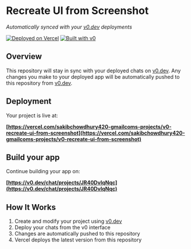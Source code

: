 # Recreate UI from Screenshot

*Automatically synced with your [v0.dev](https://v0.dev) deployments*

[![Deployed on Vercel](https://img.shields.io/badge/Deployed%20on-Vercel-black?style=for-the-badge&logo=vercel)](https://vercel.com/sakibchowdhury420-gmailcoms-projects/v0-recreate-ui-from-screenshot)
[![Built with v0](https://img.shields.io/badge/Built%20with-v0.dev-black?style=for-the-badge)](https://v0.dev/chat/projects/JR40DvlqNqc)

## Overview

This repository will stay in sync with your deployed chats on [v0.dev](https://v0.dev).
Any changes you make to your deployed app will be automatically pushed to this repository from [v0.dev](https://v0.dev).

## Deployment

Your project is live at:

**[https://vercel.com/sakibchowdhury420-gmailcoms-projects/v0-recreate-ui-from-screenshot](https://vercel.com/sakibchowdhury420-gmailcoms-projects/v0-recreate-ui-from-screenshot)**

## Build your app

Continue building your app on:

**[https://v0.dev/chat/projects/JR40DvlqNqc](https://v0.dev/chat/projects/JR40DvlqNqc)**

## How It Works

1. Create and modify your project using [v0.dev](https://v0.dev)
2. Deploy your chats from the v0 interface
3. Changes are automatically pushed to this repository
4. Vercel deploys the latest version from this repository